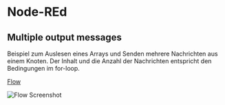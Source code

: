 # Node-REd

## Multiple output messages

Beispiel zum Auslesen eines Arrays und Senden mehrere Nachrichten aus einem Knoten.
Der Inhalt und die Anzahl der Nachrichten entspricht den Bedingungen im for-loop.<br>

[Flow]([https://github.com/farawyn-git/Node-REd/blob/main/multiple_output.json](https://github.com/farawyn-git/Node-REd/blob/main/Flow_multiple_outputs.png))

![Flow Screenshot]([http://url/to/img.png](https://github.com/farawyn-git/Node-REd/blob/main/Flow_multiple_outputs.png)https://github.com/farawyn-git/Node-REd/blob/main/Flow_multiple_outputs.png)
